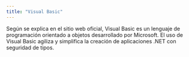 ```yaml
---
title: "Visual Basic"
---
```



Según se explica en el sitio web oficial, Visual Basic es un lenguaje de programación orientado a objetos desarrollado por Microsoft. El uso de Visual Basic agiliza y simplifica la creación de aplicaciones .NET con seguridad de tipos. 